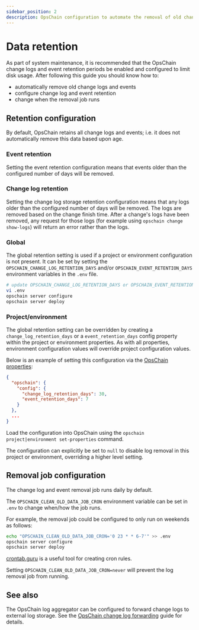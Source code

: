 ```yaml
---
sidebar_position: 2
description: OpsChain configuration to automate the removal of old change logs and events.
---
```


# Data retention

As part of system maintenance, it is recommended that the OpsChain change logs and event retention periods be enabled and configured to limit disk usage. After following this guide you should know how to:

- automatically remove old change logs and events
- configure change log and event retention
- change when the removal job runs

## Retention configuration

By default, OpsChain retains all change logs and events; i.e. it does not automatically remove this data based upon age.

### Event retention

Setting the event retention configuration means that events older than the configured number of days will be removed.

### Change log retention

Setting the change log storage retention configuration means that any logs older than the configured number of days will be removed. The logs are removed based on the change finish time. After a change's logs have been removed, any request for those logs (for example using `opschain change show-logs`) will return an error rather than the logs.

### Global

The global retention setting is used if a project or environment configuration is not present. It can be set by setting the `OPSCHAIN_CHANGE_LOG_RETENTION_DAYS` and/or `OPSCHAIN_EVENT_RETENTION_DAYS` environment variables in the `.env` file.

```bash
# update OPSCHAIN_CHANGE_LOG_RETENTION_DAYS or OPSCHAIN_EVENT_RETENTION_DAYS to the desired value, add the key if it is not present
vi .env
opschain server configure
opschain server deploy
```

### Project/environment

The global retention setting can be overridden by creating a `change_log_retention_days` or a `event_retention_days` config property within the project or environment properties. As with all properties, environment configuration values will override project configuration values.

Below is an example of setting this configuration via the [OpsChain properties](../../reference/concepts/properties.md):

```json
{
  "opschain": {
    "config": {
      "change_log_retention_days": 30,
      "event_retention_days": 7
    }
  },
  ...
}
```

Load the configuration into OpsChain using the `opschain project|environment set-properties` command.

The configuration can explicitly be set to `null` to disable log removal in this project or environment, overriding a higher level setting.

## Removal job configuration

The change log and event removal job runs daily by default.

The `OPSCHAIN_CLEAN_OLD_DATA_JOB_CRON` environment variable can be set in `.env` to change when/how the job runs.

For example, the removal job could be configured to only run on weekends as follows:

```bash
echo "OPSCHAIN_CLEAN_OLD_DATA_JOB_CRON='0 23 * * 6-7'" >> .env
opschain server configure
opschain server deploy
```

[crontab.guru](https://crontab.guru/) is a useful tool for creating cron rules.

Setting `OPSCHAIN_CLEAN_OLD_DATA_JOB_CRON=never` will prevent the log removal job from running.

## See also

The OpsChain log aggregator can be configured to forward change logs to external log storage. See the [OpsChain change log forwarding](../log_forwarding.md) guide for details.
